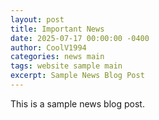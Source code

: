 ```yaml
---
layout: post
title: Important News
date: 2025-07-17 00:00:00 -0400
author: CoolV1994
categories: news main
tags: website sample main
excerpt: Sample News Blog Post
---
```


This is a sample news blog post.
